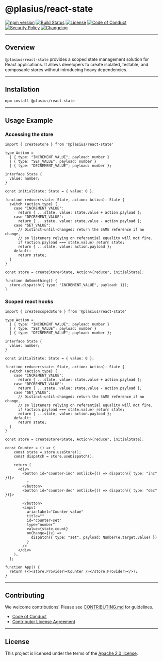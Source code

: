 # @plasius/react-state

[![npm version](https://img.shields.io/npm/v/@plasius/react-state.svg)](https://www.npmjs.com/package/@plasius/react-state)
[![Build Status](https://img.shields.io/github/actions/workflow/status/Plasius-LTD/react-state/ci.yml?branch=main&label=build&style=flat)](https://github.com/plasius/react-state/actions/workflows/ci.yml)
[![License](https://img.shields.io/github/license/Plasius-LTD/react-state)](./LICENSE)
[![Code of Conduct](https://img.shields.io/badge/code%20of%20conduct-yes-blue.svg)](./CODE_OF_CONDUCT.md)
[![Security Policy](https://img.shields.io/badge/security%20policy-yes-orange.svg)](./SECURITY.md)
[![Changelog](https://img.shields.io/badge/changelog-md-blue.svg)](./CHANGELOG.md)

---

## Overview

`@plasius/react-state` provides a scoped state management solution for React applications. It allows developers to create isolated, testable, and composable stores without introducing heavy dependencies.

---

## Installation

```bash
npm install @plasius/react-state
```

---

## Usage Example

### Accessing the store

```tsx
import { createStore } from '@plasius/react-state'

type Action =
  | { type: "INCREMENT_VALUE"; payload: number }
  | { type: "SET_VALUE"; payload: number }
  | { type: "DECREMENT_VALUE"; payload: number };

interface State {
  value: number;
}

const initialState: State = { value: 0 };

function reducer(state: State, action: Action): State {
  switch (action.type) {
    case "INCREMENT_VALUE":
      return { ...state, value: state.value + action.payload };
    case "DECREMENT_VALUE":
      return { ...state, value: state.value - action.payload };
    case "SET_VALUE":
      // Distinct-until-changed: return the SAME reference if no change,
      // so listeners relying on referential equality will not fire.
      if (action.payload === state.value) return state;
      return { ...state, value: action.payload };
    default:
      return state;
  }
}

const store = createStore<State, Action>(reducer, initialState);

function doSomething() {
  store.dispatch({ type: "INCREMENT_VALUE", payload: 1});
}
```

### Scoped react hooks

```tsx
import { createScopedStore } from '@plasius/react-state'

type Action =
  | { type: "INCREMENT_VALUE"; payload: number }
  | { type: "SET_VALUE"; payload: number }
  | { type: "DECREMENT_VALUE"; payload: number };

interface State {
  value: number;
}

const initialState: State = { value: 0 };

function reducer(state: State, action: Action): State {
  switch (action.type) {
    case "INCREMENT_VALUE":
      return { ...state, value: state.value + action.payload };
    case "DECREMENT_VALUE":
      return { ...state, value: state.value - action.payload };
    case "SET_VALUE":
      // Distinct-until-changed: return the SAME reference if no change,
      // so listeners relying on referential equality will not fire.
      if (action.payload === state.value) return state;
      return { ...state, value: action.payload };
    default:
      return state;
  }
}

const store = createStore<State, Action>(reducer, initialState);

const Counter = () => {
    const state = store.useStore();
    const dispatch = store.useDispatch();

    return (
      <div>
        <button id="counter-inc" onClick={() => dispatch({ type: "inc" })}>
          +
        </button>
        <button id="counter-dec" onClick={() => dispatch({ type: "dec" })}>
          -
        </button>
        <input
          aria-label="Counter value"
          title=""
          id="counter-set"
          type="number"
          value={state.count}
          onChange={(e) =>
            dispatch({ type: "set", payload: Number(e.target.value) })
          }
        />
      </div>
    );
  };

function App() { 
  return (<><store.Provider><Counter /></store.Provider></>);
}
```

---

## Contributing

We welcome contributions! Please see [CONTRIBUTING.md](./CONTRIBUTING.md) for guidelines.

- [Code of Conduct](./CODE_OF_CONDUCT.md)
- [Contributor License Agreement](./legal/CLA.md)

---

## License

This project is licensed under the terms of the [Apache 2.0 license](./LICENSE).
